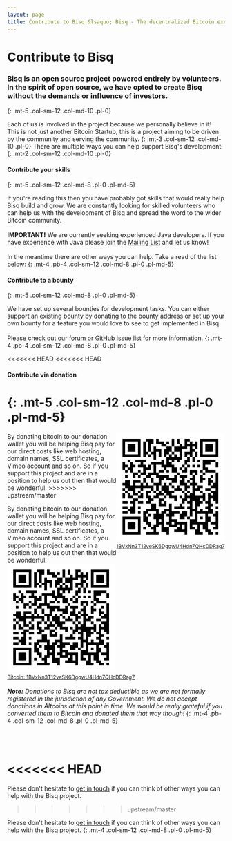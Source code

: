 ```yaml
---
layout: page
title: Contribute to Bisq &lsaquo; Bisq - The decentralized Bitcoin exchange
---
```

# Contribute to Bisq


### Bisq is an open source project powered entirely by volunteers. In the spirit of open source, we have opted to create Bisq without the demands or influence of investors.
{: .mt-5 .col-sm-12 .col-md-10 .pl-0}

Each of us is involved in the project because we personally believe in it! This is not just another Bitcoin Startup, this is a project aiming to be driven by the community and serving the community.
{: .mt-3 .col-sm-12 .col-md-10 .pl-0}
There are multiple ways you can help support Bisq's development:
{: .mt-2 .col-sm-12 .col-md-10 .pl-0}




#### Contribute your skills
{: .mt-5 .col-sm-12 .col-md-8 .pl-0 .pl-md-5}

If you're reading this then you have probably got skills that would really help Bisq build and grow. We are constantly looking for skilled volunteers who can help us with the development of Bisq and spread the word to the wider Bitcoin community.
<br><br>
**IMPORTANT!** We are currently seeking experienced Java developers. If you have experience with Java please join the [Mailing List](/community/#mailing-list) and let us know!
<br><br>
In the meantime there are other ways you can help. Take a read of the list below:
{: .mt-4 .pb-4 .col-sm-12 .col-md-8 .pl-0 .pl-md-5}


#### Contribute to a bounty
{: .mt-5 .col-sm-12 .col-md-8 .pl-0 .pl-md-5}

We have set up several bounties for development tasks. You can either support an existing bounty by donating to the bounty address or set up your own bounty for a feature you would love to see to get implemented in Bisq.
<br><br>
Please check out our [forum](https://forum.bitsquare.io/t/bitsquare-bounties-rule-set-and-overview/220) or [GitHub issue list](https://github.com/bitsquare/bitsquare/issues) for more information.
{: .mt-4 .pb-4 .col-sm-12 .col-md-8 .pl-0 .pl-md-5}


<<<<<<< HEAD
<<<<<<< HEAD
#### Contribute via donation
{: .mt-5 .col-sm-12 .col-md-8 .pl-0 .pl-md-5}
=======
<div style="float: right; text-align: center;">
  <a href="https://blockchain.info/address/1BVxNn3T12veSK6DgqwU4Hdn7QHcDDRag7"><img src="/images/donate-to-bitsquare.png" alt="Support Bisq by donating to our support fund at 1BVxNn3T12veSK6DgqwU4Hdn7QHcDDRag7"><br>
    <small>1BVxNn3T12veSK6DgqwU4Hdn7QHcDDRag7</small>
  </a>
</div>
By donating bitcoin to our donation wallet you will be helping Bisq pay for our direct costs like web hosting, domain names, SSL certificates, a Vimeo account and so on. So if you support this project and are in a position to help us out then that would be wonderful.
>>>>>>> upstream/master

By donating bitcoin to our donation wallet you will be helping Bisq pay for our direct costs like web hosting, domain names, SSL certificates, a Vimeo account and so on. So if you support this project and are in a position to help us out then that would be wonderful.
<br>
<a href="https://blockchain.info/address/1BVxNn3T12veSK6DgqwU4Hdn7QHcDDRag7"><img src="/images/donate-to-bitsquare.png" alt="Support Bisq by donating to our support fund at 1BVxNn3T12veSK6DgqwU4Hdn7QHcDDRag7">
<br>
<small>Bitcoin: 1BVxNn3T12veSK6DgqwU4Hdn7QHcDDRag7</small>
</a>
<br><br>
_**Note:** Donations to Bisq are not tax deductible as we are not formally registered in the jurisdiction of any Government. We do not accept donations in Altcoins at this point in time. We would be really grateful if you converted them to Bitcoin and donated them that way though!_
{: .mt-4 .pb-4 .col-sm-12 .col-md-8 .pl-0 .pl-md-5}





<br>
<br>

<<<<<<< HEAD
=======
Please don't hesitate to [get in touch](https://bisq.network/community/) if you can think of other ways you can help with the Bisq project.
>>>>>>> upstream/master

Please don't hesitate to [get in touch](/contact/) if you can think of other ways you can help with the Bisq project.
{: .mt-4 .col-sm-12 .col-md-8 .pl-0 .pl-md-5}
